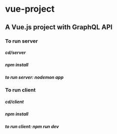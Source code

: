 # vue-project

## A Vue.js project with GraphQL API

### To run server

##### cd/server
##### npm install
##### to run server: nodemon app

### To run client

##### cd/client
##### npm install
##### to run client: npm run dev

